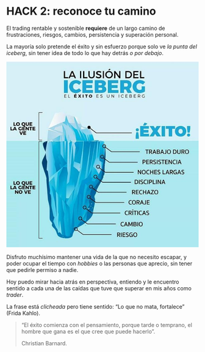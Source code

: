 # HACK 2: reconoce tu camino

El trading rentable y sostenible **requiere** de un largo camino de frustraciones, riesgos, cambios, persistencia y superación personal.

La mayoría solo pretende el éxito y sin esfuerzo porque solo ve _la punta del iceberg_, sin tener idea de todo lo que hay detrás _o por debajo_.

![](../../.gitbook/assets/00001.jpeg)

Disfruto muchísimo mantener una vida de la que no necesito escapar, y poder ocupar el tiempo con _hobbies_ o las personas que aprecio, sin tener que pedirle permiso a nadie.

Hoy puedo mirar hacia atrás en perspectiva, entiendo y le encuentro sentido a cada una de las caídas que tuve que superar en mis años como _trader_.

La frase está _clicheada_ pero tiene sentido: “Lo que no mata, fortalece” (Frida Kahlo).

> “El éxito comienza con el pensamiento, porque tarde o temprano, el hombre que gana es el que cree que puede hacerlo”.
>
> Christian Barnard.
